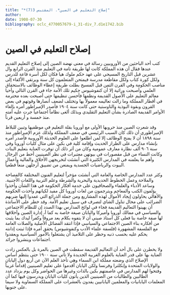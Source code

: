 ```yaml
---
title: "*إصلاح التعليم في الصين*. المقتبس 3(7)"
author: 
date: 1908-07-30
bibliography: oclc_4770057679-i_31-div_7.d1e1742.bib
---
```




#  إصلاح التعليم في الصين 


 كتب  أحد  الباحثين من الأوروبيين رسالة في معنى نهضة الصين إلى إصلاح التعليم القديم عندها فقال أن هذه المملكة كانت لها طريقة تامة في التعليم منذ القرن الرابع وال  عشرين  قبل التاريخ المسيحي على عهد حكم ملوك هيا فكان لكل أسرة قاعة للدرس ولكل كورة كتاب ولكل مقاطعة مدرسة فيمتحن المتعلمون كل سنة ويرتقي الأكفاء إلى مناصب الحكومة وفي القرن الثمن قبل المسيح بطلت طريقة إعطاء الوظائف بالاستحقاق العلمي وأصبحت وراثية إلا أن كنفوشيوس حكيم تلك الأمة جاء في القرن التالي وأحيا معالم التعليم على الأصول القديمة ونظمها فأحسن تنظيمها حتى أصبحت بعده محترمة في أقطار المملكة وما زالت تعاليمه معمولاً بها وتختلف لضعف أنصارها وقوتهم في بعض القرون وبقوة البوذية والتاوستية حتى كانت سنة  ١٩٠٤  فأصدر الإمبراطور أمره بإلغاء الأوامر القديمة الصادرة بشأن التعليم التقليدي وبذلك ألغى نظاماً اجتماعياً جرت عليه أمته منذ  خمسة  و  أربعين  قرناً. 

 وقد شعرت الصين منذ حروبها الأولى مع أوروبا بقلة التعليم في موظفيها وتبين للبلاط الإمبراطوري أن ذلك كان السبب الرئيسي في ضعف المملكة ولذلك عزم الإمبراطور منذ   سنة  ١٨٩٨  أن لا يمنح الوظائف إلا لمن اطلعوا على العلوم الحديثة الأوروبية فأصدر أمره بإنشاء مدارس على الطراز الحديث وإقامة كلية في بكين على مثال كليات أوروبا وفي سنة  ٩٠٦  ألف  نظارة معارف عمومية وكان من أثر ذلك أن توفرت العناية بتعليم البنات وكانت النساء من قبل مقصورات في بيوتهن معتبرات في نظر الصينيين أحط من الرجال وأهم ما يعلمنه في المدارس الكثيرة التي أنشئت لتخريجهن الأخلاق والمالية وأعمال البيوت والرياضيات الجسدية ويمنعن من تضييق أرجلهن منعاً قطعياً. 

 وكثر عدد المدارس الخاصة والعامة التي أنشئت مؤخراً لتعليم الفنون المختلفة كالفصاحة والملاحة وعمل الخطوط الحديدية والبحرية والشرطة وعلم التربية واللغات الأجنبية. وساعد الأدباء والعلماء والصحافيون على خدمة أفكار الحكومة في هذا الشأن وأخذوا يؤلفون الكتب والمعاجم ويترجمون من لغات أوروبا كل مفيد لكيانهم وأخذت الحكومة والأهالي يحاولون إيجاد الأموال لهذه المشاريع ومن جملة الذرائع التي عمدوا إليها ضربهم الضرائب على محال تناول الشاي لتصرف في سبيل تعليم الأمة. وقد خطر على الأساتذة أن يهينوا التعاليم القديمة فجاء في لوائح المدارس بهذا الصدد إن للنظام الاجتماعي   والسياسي في ممالك أوروبا وأميركا واليابان صيغة خاصة به كما أ، إدارة الصين وأخلاقها لها صفة خاصة بنا فعلى كل أستاذ صيني أن لا يتفوه بكلام يعد مروقاً وكفراً ليدك بما يثبت من أفكاره بناء الصين الاجتماعي والسياسي فإذا انتقد الفضائل الأصلية والصلات العامة مع الفلسفة المشهورة (فلسفة علماء الأدب وكنفوشيوس) يحقق أمره فإذا ثبتت إدانته يحكم عليه بحسب ذنبه وحظر على التلاميذ أن يشتغلوا بالأمور السياسية ويعقدوا اجتماعات وينشروا جرائد. 

 ولا يخطرن على بال  أحد  أن التعاليم القديمة سقطت في الصين بالمرة بل بالعكس زادت العناية بها على قدر العناية بالعلوم الغربية الجديدة ولا تأتي سنة  ١٩٠٠  حتى ينتظم أساس الإصلاح الذي وضعته مملكة ابن السماء وهي تأخذ العلم الآن عن  أربع  دول اليابان والولايات المتحدة وإنكلترا وفرنسا ولكن اليابان أقدموا على تعليم الصينيين إقداماً غريباً وفتحوا لهم المدارس في عاصمتهم بكين بالذات وغيرها من الحواضر وكل يوم يزداد عدد الطالبين والطالبات من الصينيين الذين يأتون كليات اليابان ويدرسون فيها كما أن المعلمات اليابانيات والمعلمين اليابانيين يفدون بالعشرات على المملكة السماوية ولا سيما على جنوبها. 
